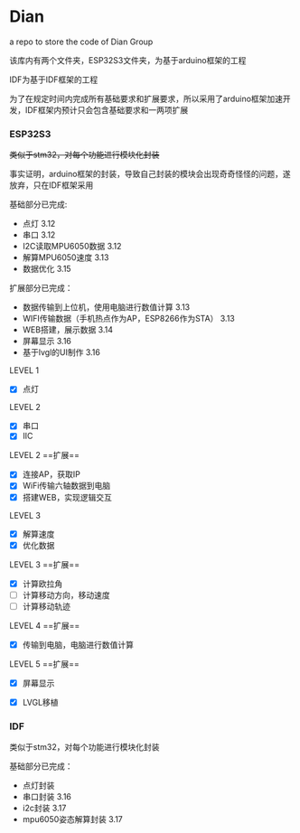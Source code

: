 # Dian

a repo to store the code of Dian Group

该库内有两个文件夹，ESP32S3文件夹，为基于arduino框架的工程

IDF为基于IDF框架的工程

为了在规定时间内完成所有基础要求和扩展要求，所以采用了arduino框架加速开发，IDF框架内预计只会包含基础要求和一两项扩展

### ESP32S3

~~类似于stm32，对每个功能进行模块化封装~~ 

事实证明，arduino框架的封装，导致自己封装的模块会出现奇奇怪怪的问题，遂放弃，只在IDF框架采用

基础部分已完成:

- 点灯 3.12
- 串口 3.12
- I2C读取MPU6050数据 3.12
- 解算MPU6050速度 3.13
- 数据优化 3.15



扩展部分已完成：

- 数据传输到上位机，使用电脑进行数值计算 3.13
- WIFI传输数据（手机热点作为AP，ESP8266作为STA） 3.13
- WEB搭建，展示数据 3.14
- 屏幕显示 3.16
- 基于lvgl的UI制作 3.16



LEVEL 1 

- [x] 点灯

LEVEL 2

- [x] 串口
- [x] IIC

LEVEL 2 ==扩展==

- [x] 连接AP，获取IP
- [x] WiFi传输六轴数据到电脑
- [x] 搭建WEB，实现逻辑交互

LEVEL 3

- [x] 解算速度
- [x] 优化数据

LEVEL 3 ==扩展==

- [x] 计算欧拉角
- [ ] 计算移动方向，移动速度
- [ ] 计算移动轨迹

LEVEL 4 ==扩展==

- [x] 传输到电脑，电脑进行数值计算

LEVEL 5 ==扩展==

- [x] 屏幕显示
- [x] LVGL移植





### IDF

类似于stm32，对每个功能进行模块化封装

基础部分已完成：

- 点灯封装
- 串口封装 3.16
- i2c封装 3.17
- mpu6050姿态解算封装 3.17
